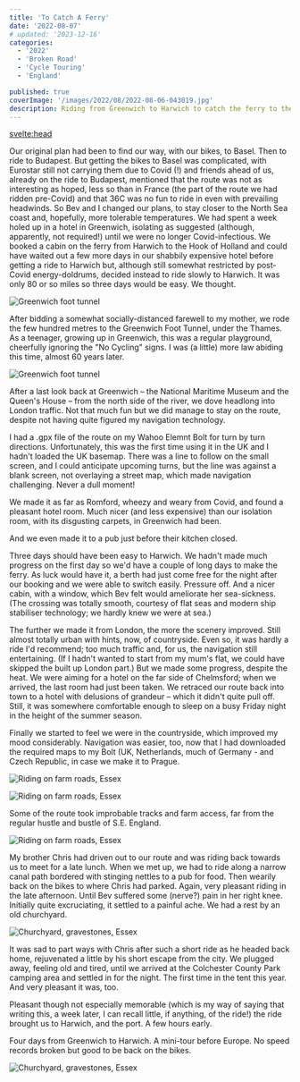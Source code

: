 ```yaml
---
title: 'To Catch A Ferry'
date: '2022-08-07'
# updated: '2023-12-16'
categories:
  - '2022'
  - 'Broken Road'
  - 'Cycle Touring'
  - 'England'

published: true
coverImage: '/images/2022/08/2022-08-06-043019.jpg'
description: Riding from Greenwich to Harwich to catch the ferry to the Hook of Holland...
---
```


<script>
	import Callout from '$lib/components/Callout.svelte'
  import Img from '$lib/components/Img.svelte' 
  import DayCardHGroup from '$lib/components/DayCardHGroup.svelte' 
</script>

<svelte:head>

<title>2022 UK</title>
</svelte:head>

<section class="card">

<DayCardHGroup
  where="Greenwich &ndash; Romford, London "
  when="8/4/22"
  distance="36.3 km, 204 m, 36.3 km to date" 
/>

  <p>Our original plan had been to find our way, with our bikes, to Basel. Then to ride to Budapest. But getting the bikes to Basel was complicated, with Eurostar still not carrying them due to Covid (!) and friends ahead of us, already on the ride to Budapest, mentioned that the route was not as interesting as hoped, less so than in France (the part of the route we had ridden pre-Covid) and that 36C was no fun to ride in even with prevailing headwinds. So Bev and I changed our plans, to stay closer to the North Sea coast and, hopefully, more tolerable temperatures. We had spent a week holed up in a hotel in Greenwich, isolating as suggested (although, apparently, not required!) until we were no longer Covid-infectious. We booked a cabin on the ferry from Harwich to the Hook of Holland and could have waited out a few more days in our shabbily expensive hotel before getting a ride to Harwich but, although still somewhat restricted by post-Covid energy-doldrums, decided instead to ride slowly to Harwich. It was only 80 or so miles so three days would be easy. We thought.</p>
  
  <Img
    src="/images/2022/08/2022-08-04-042944.jpg"
    alt="Greenwich foot tunnel"
    caption="Greenwich foot tunnel"
  />

  <p>After bidding a somewhat socially-distanced farewell to my mother, we rode the few hundred metres to the Greenwich Foot Tunnel, under the Thames. As a teenager, growing up in Greenwich, this was a regular playground, cheerfully ignoring the "No Cycling" signs. I was (a little) more law abiding this time, almost 60 years later.</p>

<Img
    src="/images/2022/08/2022-08-04-044035.jpg"
    alt="Greenwich foot tunnel"
    caption="Looking back at Greenwich from the north bank of the Thames."
  />

  <p> After a last look back at Greenwich &ndash; the National Maritime Museum and the Queen's House &ndash; from the north side of the river, we dove headlong into London traffic. Not that much fun but we did manage to stay on the route, despite not having quite figured my navigation technology.</p>

  <p>I had a .gpx file of the route on my Wahoo Elemnt Bolt for turn by turn directions. Unfortunately, this was the first time using it in the UK and I hadn't loaded the UK basemap. There was a line to follow on the small screen, and I could anticipate upcoming turns, but the line was against a blank screen, not overlaying a street map, which made navigation challenging. Never a dull moment!</p>

  <p>We made it as far as Romford, wheezy and weary from Covid, and found a pleasant hotel room. Much nicer (and less expensive) than our isolation room, with its disgusting carpets, in Greenwich had been.</p>

  <p>And we even made it to a pub just before their kitchen closed.</p>
</section>

<section class="card">

<DayCardHGroup
  where="Romford &ndash; Chelmsford, Essex "
  when="8/5/2024"
  distance="50.0 km, 374 m, 86.3 km to date" 
/>

  <p>Three days should have been easy to Harwich. We hadn't made much progress on the first day so we'd have a couple of long days to make the ferry. As luck would have it, a berth had just come free for the night after our booking and we were able to switch easily. Pressure off. And a nicer cabin, with a window, which Bev felt would ameliorate her sea-sickness. (The crossing was totally smooth, courtesy of flat seas and modern ship stabiliser technology; we hardly knew we were at sea.)</p>
 
 <p>The further we made it from London, the more the scenery improved. Still almost totally urban with hints, now, of countryside. Even so, it was hardly a ride I'd recommend; too much traffic and, for us, the navigation still entertaining. (If I hadn't wanted to start from my mum's flat, we could have skipped the built up London part.) But we made some progress, despite the heat. We were aiming for a hotel on the far side of Chelmsford; when we arrived, the last room had just been taken. We retraced our route back into town to a hotel with delusions of grandeur &ndash; which it didn't quite pull off. Still, it was somewhere comfortable enough to sleep on a busy Friday night in the height of the summer season.</p>
</section>

<section class="card">

<DayCardHGroup
  where="Chelmsford &ndash; Colchester, Essex "
  when="8/6/2024"
  distance="62.4 km, 457 m, 148.7 km to date" 
/>

  <p>Finally we started to feel we were in the countryside, which improved my mood considerably. Navigation was easier, too, now that I had downloaded the required maps to my Bolt (UK, Netherlands, much of Germany - and Czech Republic, in case we make it to Prague.</p>
  <Img
    src="/images/2022/08/2022-08-06-041300.jpg"
    alt="Riding on farm roads, Essex"
  />

<Img
    src="/images/2022/08/2022-08-06-041508.jpg"
    alt="Riding on farm roads, Essex"
  />

  <p>Some of the route took improbable tracks and farm access, far from the regular hustle and bustle of S.E. England.</p>
   <Img
    src="/images/2022/08/2022-08-06-043019.jpg"
    alt="Riding on farm roads, Essex"
  />

  <p>My brother Chris had driven out to our route and was riding back towards us to meet for a late lunch. When we met up, we had to ride along a narrow canal path bordered with stinging nettles to a pub for food. Then wearily back on the bikes to where Chris had parked. Again, very pleasant riding in the late afternoon. Until Bev suffered some (nerve?) pain in her right knee. Initially quite excruciating, it settled to a painful ache. We had a rest by an old churchyard.</p>

<Img
    src="/images/2022/08/2022-08-06-091702.jpg"
    alt="Churchyard, gravestones, Essex"
  />

  <p>It was sad to part ways with Chris after such a short ride as he headed back home, rejuvenated a little by his short escape from the city. We plugged away, feeling old and tired, until we arrived at the Colchester County Park camping area and settled in for the night. The first time in the tent this year. And very pleasant it was, too.</p>
</section>

<section class="card">

<DayCardHGroup
  where="Colchester &ndash; Harwich, Essex. "
  when="8/7/24"
  distance="41.1 km, 191 m, 189.8 km to date" 
/>

  <p>Pleasant though not especially memorable (which is my way of saying that writing this, a week later, I can recall little, if anything, of the ride!) the ride brought us to Harwich, and the port. A few hours early.</p>

  <p>Four days from Greenwich to Harwich. A mini-tour before Europe. No speed records broken but good to be back on the bikes.</p>

<Img
    src="/images/2022/08/2022-08-07-041043.jpg"
    alt="Churchyard, gravestones, Essex"
    caption="A tidal estuary near the coast."
  />

</section>
